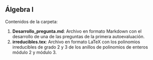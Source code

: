 ## Álgebra I
Contenidos de la carpeta:
 1. **Desarrollo_pregunta.md**: Archivo en formato Markdown con el desarrollo de una de las preguntas
 de la primera autoevaluación.
  2. **irreducibles.tex**: Archivo en formato LaTeX con los polinomios irreducibles de grado 2 y 3 de los
  anillos de polinomios de enteros módulo 2 y módulo 3.